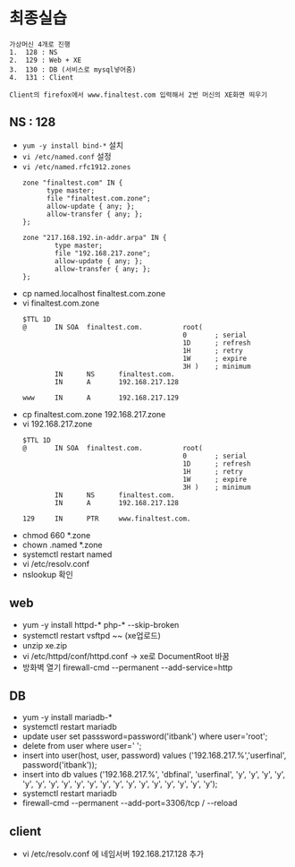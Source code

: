 # 최종실습
```
가상머신 4개로 진행
1.  128 : NS
2.  129 : Web + XE
3.  130 : DB (서비스로 mysql넣어줌)
4.  131 : Client

Client의 firefox에서 www.finaltest.com 입력해서 2번 머신의 XE화면 띄우기
```
## NS : 128
* `yum -y install bind-*` 설치
* `vi /etc/named.conf` 설정
* `vi /etc/named.rfc1912.zones`
  ```
  zone "finaltest.com" IN {
        type master;
        file "finaltest.com.zone";
        allow-update { any; };
        allow-transfer { any; };
  };

  zone "217.168.192.in-addr.arpa" IN {
          type master;
          file "192.168.217.zone";
          allow-update { any; };
          allow-transfer { any; };
  };
  ```
* cp named.localhost finaltest.com.zone
* vi finaltest.com.zone
  ```
  $TTL 1D
  @       IN SOA  finaltest.com.          root(
                                          0       ; serial
                                          1D      ; refresh
                                          1H      ; retry
                                          1W      ; expire
                                          3H )    ; minimum
          IN      NS      finaltest.com.
          IN      A       192.168.217.128

  www     IN      A       192.168.217.129

  ```
* cp finaltest.com.zone 192.168.217.zone
* vi 192.168.217.zone
  ```
  $TTL 1D
  @       IN SOA  finaltest.com.          root(
                                          0       ; serial
                                          1D      ; refresh
                                          1H      ; retry
                                          1W      ; expire
                                          3H )    ; minimum
          IN      NS      finaltest.com.
          IN      A       192.168.217.128

  129     IN      PTR     www.finaltest.com.
  ```
* chmod 660 \*.zone
* chown .named \*.zone
* systemctl restart named
* vi /etc/resolv.conf
* nslookup 확인

## web
* yum -y install httpd-* php-* --skip-broken
* systemctl restart vsftpd ~~ (xe업로드)
* unzip xe.zip
* vi /etc/httpd/conf/httpd.conf -> xe로 DocumentRoot 바꿈
* 방화벽 열기 firewall-cmd --permanent --add-service=http

## DB
* yum -y install mariadb-*
* systemctl restart mariadb
* update user set passsword=password('itbank') where user='root';
* delete from user where user=' ';
* insert into user(host, user, password) values ('192.168.217.%','userfinal', password('itbank'));
* insert into db values ('192.168.217.%', 'dbfinal', 'userfinal', 'y', 'y', 'y', 'y', 'y', 'y', 'y', 'y', 'y', 'y', 'y', 'y', 'y', 'y', 'y', 'y', 'y', 'y', 'y');
* systemctl restart mariadb
* firewall-cmd --permanent --add-port=3306/tcp / --reload

## client
* vi /etc/resolv.conf 에 네임서버 192.168.217.128 추가
